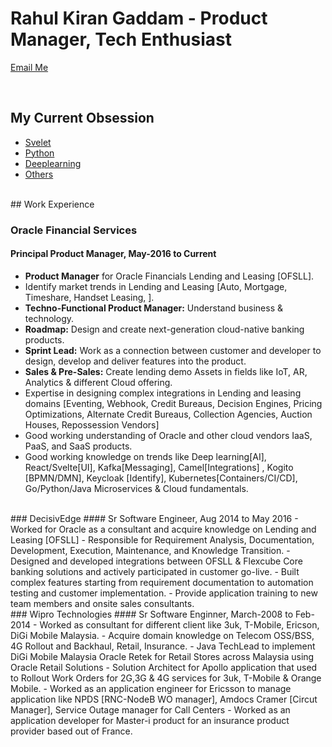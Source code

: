 # Rahul Kiran Gaddam - Product Manager, Tech Enthusiast
<p><a href="mailto:gaddam.rahul@gmail.com">Email Me</a></p> <br/>

## My Current Obsession
- [Svelet](https://github.com/rahgadda/Svelte)
- [Python](https://github.com/rahgadda/Python)
- [Deeplearning](https://github.com/rahgadda/Deeplearning)
- [Others](https://github.com/rahgadda?tab=repositories)

<br/>
## Work Experience

### Oracle Financial Services
#### Principal Product Manager, May-2016 to Current
- **Product Manager** for Oracle Financials Lending and Leasing [OFSLL].
- Identify market trends in Lending and Leasing [Auto, Mortgage, Timeshare, Handset Leasing, ].
- **Techno-Functional Product Manager:** Understand business & technology. 
- **Roadmap:** Design and create next-generation cloud-native banking products.
- **Sprint Lead:** Work as a connection between customer and developer to design, develop and deliver features into the product.
- **Sales & Pre-Sales:** Create lending demo Assets in fields like IoT, AR, Analytics & different Cloud offering.
- Expertise in designing complex integrations in Lending and leasing domains [Eventing, Webhook, Credit Bureaus, Decision Engines, Pricing Optimizations, Alternate Credit Bureaus, Collection Agencies, Auction Houses, Repossession Vendors]
- Good working understanding of Oracle and other cloud vendors IaaS, PaaS, and SaaS products.
- Good working knowledge on trends like Deep learning[AI], React/Svelte[UI], Kafka[Messaging], Camel[Integrations] , Kogito [BPMN/DMN], Keycloak [Identify], Kubernetes[Containers/CI/CD], Go/Python/Java Microservices & Cloud fundamentals. 
<br/>
### DecisivEdge
#### Sr Software Engineer, Aug 2014 to May 2016
- Worked for Oracle as a consultant and acquire knowledge on Lending and Leasing [OFSLL]
- Responsible for Requirement Analysis, Documentation, Development, Execution, Maintenance, and Knowledge Transition.
- Designed and developed integrations between OFSLL & Flexcube Core banking solutions and actively participated in customer go-live.
- Built complex features starting from requirement documentation to automation testing and customer implementation.
- Provide application training to new team members and onsite sales consultants.
<br/>
### Wipro Technologies
#### Sr Software Enginner, March-2008 to Feb-2014
- Worked as consultant for different client like 3uk, T-Mobile, Ericson,  DiGi Mobile Malaysia.
- Acquire domain knowledge on Telecom OSS/BSS, 4G Rollout and Backhaul, Retail, Insurance.
- Java TechLead to implement DiGi Mobile Malaysia Oracle Retek for Retail Stores across Malaysia using Oracle Retail Solutions
- Solution Architect for Apollo application that used to Rollout Work Orders for 2G,3G & 4G services for 3uk, T-Mobile & Orange Mobile.
- Worked as an application engineer for Ericsson to manage application like NPDS [RNC-NodeB WO manager], Amdocs Cramer [Circut Manager], Service Outage manager for Call Centers
- Worked as an application developer for Master-i product for an insurance product provider based out of France.
